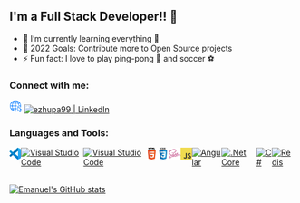 ## I'm a Full Stack Developer!! 👋

- 🌱 I’m currently learning everything 🤣
- 🥅 2022 Goals: Contribute more to Open Source projects
- ⚡ Fun fact: I love to play ping-pong 🏓 and soccer ⚽

### Connect with me:

[<img  alt="emanuelzhupa.netlify.app/" width="22px" src="./assets/web.png" />][website]
[<img  alt="ezhupa99 | LinkedIn" width="22px" src="https://cdn-icons-png.flaticon.com/512/174/174857.png" />][linkedin]

### Languages and Tools:

<div style="display: flex">
<a href="https://code.visualstudio.com/">
<img alt="Visual Studio Code" width="26px" src="https://raw.githubusercontent.com/github/explore/80688e429a7d4ef2fca1e82350fe8e3517d3494d/topics/visual-studio-code/visual-studio-code.png" />
</a>
<a href="https://www.jetbrains.com/webstorm/">
<img alt="Visual Studio Code" width="26px" src="https://upload.wikimedia.org/wikipedia/commons/thumb/c/c0/WebStorm_Icon.svg/512px-WebStorm_Icon.svg.png" />
</a>
<a href="https://www.jetbrains.com/rider/">
<img  alt="Visual Studio Code" width="26px" src="https://resources.jetbrains.com/storage/products/rider/img/meta/rider_logo_300x300.png" />
</a>
<a href="https://developer.mozilla.org/en-US/docs/Web/HTML">
<img  alt="HTML5" width="26px" src="https://raw.githubusercontent.com/github/explore/80688e429a7d4ef2fca1e82350fe8e3517d3494d/topics/html/html.png" />
</a>
<a href="https://developer.mozilla.org/en-US/docs/Web/CSS">
<img  alt="CSS3" width="26px" src="https://raw.githubusercontent.com/github/explore/80688e429a7d4ef2fca1e82350fe8e3517d3494d/topics/css/css.png" />
</a>
<a href="https://sass-lang.com/">
<img  alt="Sass" width="26px" src="https://raw.githubusercontent.com/github/explore/80688e429a7d4ef2fca1e82350fe8e3517d3494d/topics/sass/sass.png" />
</a>
<a href="https://developer.mozilla.org/en-US/docs/Web/JavaScript">
<img  alt="JavaScript" width="26px" src="https://raw.githubusercontent.com/github/explore/80688e429a7d4ef2fca1e82350fe8e3517d3494d/topics/javascript/javascript.png" />
</a>
<a href="https://angular.io/">
<img  alt="Angular" width="26px" src="https://brandslogos.com/wp-content/uploads/images/large/angular-icon-logo.png" />
</a>
<a href="https://docs.microsoft.com/en-us/aspnet/core/introduction-to-aspnet-core?view=aspnetcore-5.0">
<img  alt=".Net Core" width="26px" src="https://upload.wikimedia.org/wikipedia/commons/thumb/e/ee/.NET_Core_Logo.svg/1200px-.NET_Core_Logo.svg.png" />
</a>
<a href="https://docs.microsoft.com/en-us/dotnet/csharp/">
<img  alt="C#" width="26px" src="https://iconape.com/wp-content/png_logo_vector/c.png" />
</a>
<a href="https://redis.io/">
<img  alt="Redis" width="26px" src="https://cdn.iconscout.com/icon/free/png-256/redis-83994.png" />
</a>
</div>

<br />

[![Emanuel's GitHub stats](https://github-readme-stats.vercel.app/api?username=ezhupa99)](https://github.com/ezhupa99/github-readme-stats)


[website]: https://emanuelzhupa.netlify.app/

[linkedin]: https://linkedin.com/in/ezhupa99/
